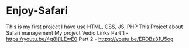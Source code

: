 # Enjoy-Safari
This is my first project I have use HTML, CSS, JS, PHP This Project about Safari management
My project Vedio Links 
    Part 1 - https://youtu.be/4g8Ij1LEwE0
    Part 2 - https://youtu.be/ERDBz31U5og
